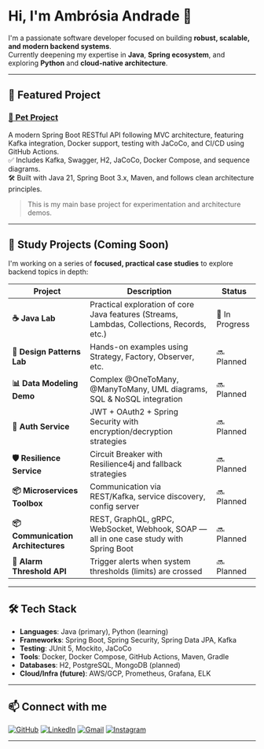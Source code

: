 # Hi, I'm Ambrósia Andrade 👋

I'm a passionate software developer focused on building **robust, scalable, and modern backend systems**.  
Currently deepening my expertise in **Java**, **Spring ecosystem**, and exploring **Python** and **cloud-native architecture**.

---

## 🚀 Featured Project

### [🐾 Pet Project](https://github.com/ambrosiaandrade/pets)
A modern Spring Boot RESTful API following MVC architecture, featuring Kafka integration, Docker support, testing with JaCoCo, and CI/CD using GitHub Actions.  
✅ Includes Kafka, Swagger, H2, JaCoCo, Docker Compose, and sequence diagrams.  
🛠️ Built with Java 21, Spring Boot 3.x, Maven, and follows clean architecture principles.

> This is my main base project for experimentation and architecture demos.

---

## 🧠 Study Projects (Coming Soon)

I'm working on a series of **focused, practical case studies** to explore backend topics in depth:

| Project | Description | Status |
|--------|-----------|--------|
| **☕ Java Lab** | Practical exploration of core Java features (Streams, Lambdas, Collections, Records, etc.) | 🧪 In Progress |
| **🧩 Design Patterns Lab** | Hands-on examples using Strategy, Factory, Observer, etc. | 🔜 Planned |
| **📊 Data Modeling Demo** | Complex @OneToMany, @ManyToMany, UML diagrams, SQL & NoSQL integration | 🔜 Planned |
| **🔐 Auth Service** | JWT + OAuth2 + Spring Security with encryption/decryption strategies | 🔜 Planned |
| **🛡️ Resilience Service** | Circuit Breaker with Resilience4j and fallback strategies | 🔜 Planned |
| **📦 Microservices Toolbox** | Communication via REST/Kafka, service discovery, config server | 🔜 Planned |
| **📦 Communication Architectures** | REST, GraphQL, gRPC, WebSocket, Webhook, SOAP — all in one case study with Spring Boot | 🔜 Planned |
| **🚨 Alarm Threshold API** | Trigger alerts when system thresholds (limits) are crossed | 🔜 Planned |

---

## 🛠️ Tech Stack

- **Languages**: Java (primary), Python (learning)
- **Frameworks**: Spring Boot, Spring Security, Spring Data JPA, Kafka
- **Testing**: JUnit 5, Mockito, JaCoCo
- **Tools**: Docker, Docker Compose, GitHub Actions, Maven, Gradle
- **Databases**: H2, PostgreSQL, MongoDB (planned)
- **Cloud/Infra (future)**: AWS/GCP, Prometheus, Grafana, ELK

---

## 📫 Connect with me

[![GitHub][github-shield]][github-url]
[![LinkedIn][linkedin-shield]][linkedin-url]
[![Gmail][gmail-shield]][gmail-url]
[![Instagram][instagram-shield]][instagram-url]

---

<!-- SHIELDS -->
[github-shield]: https://img.shields.io/badge/-GitHub-181717?style=for-the-badge&logo=GitHub&logoColor=white
[github-url]: https://github.com/ambrosiaandrade
[linkedin-shield]: https://img.shields.io/badge/-LinkedIn-black.svg?style=for-the-badge&logo=linkedin&colorB=blue
[linkedin-url]: https://linkedin.com/in/ambrosiaandrade
[gmail-shield]: https://img.shields.io/badge/-Gmail-EA4335?style=for-the-badge&logo=gmail&logoColor=white
[gmail-url]: mailto:ambrosiaandrade.pe@gmail.com
[instagram-shield]: https://img.shields.io/badge/-Instagram-E4405F?style=for-the-badge&logo=instagram&logoColor=white
[instagram-url]: https://www.instagram.com/ambrosia_andrade_br/

